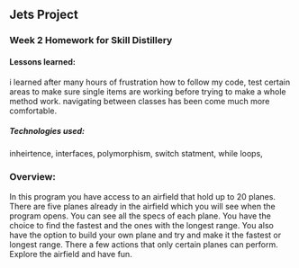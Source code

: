 ## Jets Project 

### Week 2 Homework for Skill Distillery 

#### Lessons learned:

i learned after many hours of frustration how to follow my code, test certain areas to make sure single items are
working before trying to make a whole method work. navigating between classes has been come much more comfortable. 


##### Technologies used:
inheirtence, interfaces, polymorphism, switch statment, while loops, 


### Overview:
In this program you have access to an airfield that hold up to 20 planes. There are five planes already in the airfield which you will see when the program opens. You can see all the specs of each plane. You have the choice to find the fastest and the ones with the longest range. You also have the option to build your own plane and try and make it the fastest or longest range. There a few actions that only certain planes can perform. Explore the airfield and have fun.
